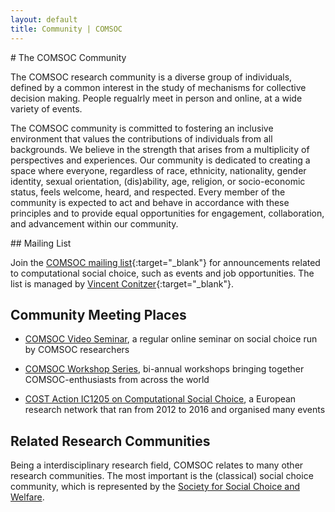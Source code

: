 ```yaml
---
layout: default
title: Community | COMSOC
---
```


<section markdown="1">
# The COMSOC Community

The COMSOC research community is a diverse group of individuals, 
defined by a common interest in the study of mechanisms for collective decision making. 
People regualrly meet in person and online, at a wide variety of events.

The COMSOC community is committed to fostering an inclusive environment that values 
the contributions of individuals from all backgrounds. We believe in the strength that arises from 
a multiplicity of perspectives and experiences. Our community is dedicated to creating a space
where everyone, regardless of race, ethnicity, nationality, gender identity, sexual orientation, 
(dis)ability, age, religion, or socio-economic status, feels welcome, heard, and respected. 
Every member of the community is expected to act and behave in accordance with these principles and 
to provide equal opportunities for engagement, collaboration, and advancement within our community.

</section>

<section markdown="1">
## Mailing List

Join the [COMSOC mailing list](https://lists.duke.edu/sympa/info/comsoc){:target="_blank"} for announcements related to computational social choice, such as events and job opportunities. The list is managed by [Vincent Conitzer](https://www.cs.cmu.edu/~conitzer/){:target="_blank"}.
</section>

<section markdown="1">

## Community Meeting Places

- [COMSOC Video Seminar](video-seminar), a regular online seminar on social choice run by COMSOC researchers

- [COMSOC Workshop Series](workshops), bi-annual workshops bringing together COMSOC-enthusiasts from across the world

- [COST Action IC1205 on Computational Social Choice](https://archive.illc.uva.nl/COST-IC1205/),
  a European research network that ran from 2012 to 2016 and organised many events 

</section>

<section markdown="1">

## Related Research Communities

Being a interdisciplinary research field, COMSOC relates to many other research communities.
The most important is the (classical) social choice community, which is represented by the 
[Society for Social Choice and Welfare](https://scwsociety.org/).

</section>
